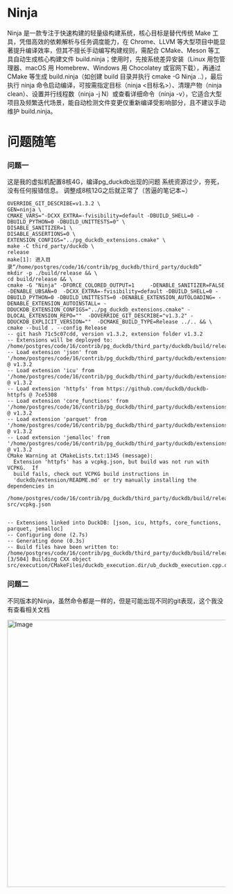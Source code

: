 # Ninja
Ninja 是一款专注于快速构建的轻量级构建系统，核心目标是替代传统 Make 工具，凭借高效的依赖解析与任务调度能力，在 Chrome、LLVM 等大型项目中能显著提升编译效率，但其不擅长手动编写构建规则，需配合 CMake、Meson 等工具自动生成核心构建文件 build.ninja；使用时，先按系统差异安装（Linux 用包管理器、macOS 用 Homebrew、Windows 用 Chocolatey 或官网下载），再通过 CMake 等生成 build.ninja（如创建 build 目录并执行 cmake -G Ninja ..），最后执行 ninja 命令启动编译，可按需指定目标（ninja <目标名>）、清理产物（ninja clean）、设置并行线程数（ninja -j N）或查看详细命令（ninja -v），它适合大型项目及频繁迭代场景，能自动检测文件变更仅重新编译受影响部分，且不建议手动维护 build.ninja。

# 问题随笔
### 问题一
这是我的虚拟机配置8核4G，编译pg_duckdb出现的问题
系统资源过少，夯死，没有任何报错信息。
调整成8核12G之后就正常了（苦逼的笔记本~）
```
OVERRIDE_GIT_DESCRIBE=v1.3.2 \
GEN=ninja \
CMAKE_VARS="-DCXX_EXTRA=-fvisibility=default -DBUILD_SHELL=0 -DBUILD_PYTHON=0 -DBUILD_UNITTESTS=0" \
DISABLE_SANITIZER=1 \
DISABLE_ASSERTIONS=0 \
EXTENSION_CONFIGS="../pg_duckdb_extensions.cmake" \
make -C third_party/duckdb \
release
make[1]: 进入目录“/home/postgres/code/16/contrib/pg_duckdb/third_party/duckdb”
mkdir -p ./build/release && \
cd build/release && \
cmake -G "Ninja" -DFORCE_COLORED_OUTPUT=1     -DENABLE_SANITIZER=FALSE -DENABLE_UBSAN=0  -DCXX_EXTRA=-fvisibility=default -DBUILD_SHELL=0 -DBUILD_PYTHON=0 -DBUILD_UNITTESTS=0 -DENABLE_EXTENSION_AUTOLOADING= -DENABLE_EXTENSION_AUTOINSTALL= -DDUCKDB_EXTENSION_CONFIGS="../pg_duckdb_extensions.cmake" -DLOCAL_EXTENSION_REPO=""  -DOVERRIDE_GIT_DESCRIBE="v1.3.2" -DDUCKDB_EXPLICIT_VERSION=""  -DCMAKE_BUILD_TYPE=Release ../.. && \
cmake --build . --config Release
-- git hash 71c5c07cdd, version v1.3.2, extension folder v1.3.2
-- Extensions will be deployed to: /home/postgres/code/16/contrib/pg_duckdb/third_party/duckdb/build/release/repository
-- Load extension 'json' from '/home/postgres/code/16/contrib/pg_duckdb/third_party/duckdb/extensions' @ v1.3.2
-- Load extension 'icu' from '/home/postgres/code/16/contrib/pg_duckdb/third_party/duckdb/extensions' @ v1.3.2
-- Load extension 'httpfs' from https://github.com/duckdb/duckdb-httpfs @ 7ce5308
-- Load extension 'core_functions' from '/home/postgres/code/16/contrib/pg_duckdb/third_party/duckdb/extensions' @ v1.3.2
-- Load extension 'parquet' from '/home/postgres/code/16/contrib/pg_duckdb/third_party/duckdb/extensions' @ v1.3.2
-- Load extension 'jemalloc' from '/home/postgres/code/16/contrib/pg_duckdb/third_party/duckdb/extensions' @ v1.3.2
CMake Warning at CMakeLists.txt:1345 (message):
  Extension 'httpfs' has a vcpkg.json, but build was not run with VCPKG.  If
  build fails, check out VCPKG build instructions in
  'duckdb/extension/README.md' or try manually installing the dependencies in
  /home/postgres/code/16/contrib/pg_duckdb/third_party/duckdb/build/release/_deps/httpfs_extension_fc-src/vcpkg.json


-- Extensions linked into DuckDB: [json, icu, httpfs, core_functions, parquet, jemalloc]
-- Configuring done (2.7s)
-- Generating done (0.3s)
-- Build files have been written to: /home/postgres/code/16/contrib/pg_duckdb/third_party/duckdb/build/release
[3/504] Building CXX object src/execution/CMakeFiles/duckdb_execution.dir/ub_duckdb_execution.cpp.o
```
### 问题二
不同版本的Ninja，虽然命令都是一样的，但是可能出现不同的git表现，这个我没有查看相关文档

<img width="1315" height="615" alt="Image" src="https://github.com/user-attachments/assets/897fcd81-bbf7-43ce-bfea-6c0d0b25ae03" />